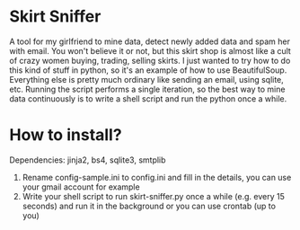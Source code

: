 # Skirt Sniffer
A tool for my girlfriend to mine data, detect newly added data and spam her with email. You won't believe it or not, but this skirt shop is almost like a cult of crazy women buying, trading, selling skirts. I just wanted to try how to do this kind of stuff in python, so it's an example of how to use BeautifulSoup. Everything else is pretty much ordinary like sending an email, using sqlite, etc. Running the script performs a single iteration, so the best way to mine data continuously is to write a shell script and run the python once a while.

# How to install?
Dependencies: jinja2, bs4, sqlite3, smtplib
1) Rename config-sample.ini to config.ini and fill in the details, you can use your gmail account for example
2) Write your shell script to run skirt-sniffer.py once a while (e.g. every 15 seconds) and run it in the background or you can use crontab (up to you)

